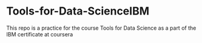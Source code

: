 # Tools-for-Data-ScienceIBM
This repo is a practice for the course Tools for Data Science as a part of the IBM certificate at coursera
